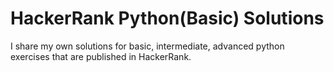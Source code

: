 # HackerRank Python(Basic) Solutions

I share my own solutions for basic, intermediate, advanced python exercises that are published in HackerRank.


